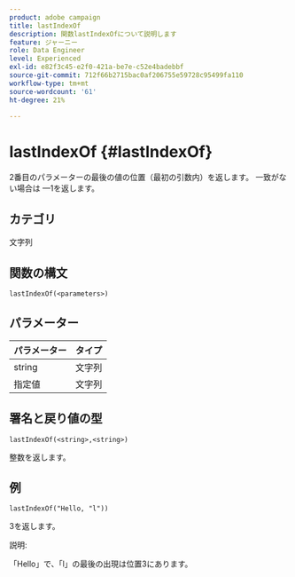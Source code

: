 ```yaml
---
product: adobe campaign
title: lastIndexOf
description: 関数lastIndexOfについて説明します
feature: ジャーニー
role: Data Engineer
level: Experienced
exl-id: e82f3c45-e2f0-421a-be7e-c52e4badebbf
source-git-commit: 712f66b2715bac0af206755e59728c95499fa110
workflow-type: tm+mt
source-wordcount: '61'
ht-degree: 21%

---
```


# lastIndexOf {#lastIndexOf}

2番目のパラメーターの最後の値の位置（最初の引数内）を返します。 一致がない場合は —1を返します。

## カテゴリ

文字列

## 関数の構文

`lastIndexOf(<parameters>)`

## パラメーター

| パラメーター | タイプ |
|-----------|------------------|
| string | 文字列 |
| 指定値 | 文字列 |

## 署名と戻り値の型

`lastIndexOf(<string>,<string>)`

整数を返します。

## 例

`lastIndexOf("Hello, "l"))`

3を返します。

説明:

「Hello」で、「l」の最後の出現は位置3にあります。
